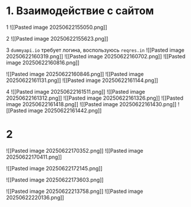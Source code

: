 # 1. Взаимодействие с сайтом
1
![[Pasted image 20250622155050.png]]

2
![[Pasted image 20250622155623.png]]


3
`dummyapi.io` требует логина, воспользуюсь `reqres.in`
![[Pasted image 20250622160319.png]]
![[Pasted image 20250622160702.png]]
![[Pasted image 20250622160816.png]]


![[Pasted image 20250622160846.png]]
![[Pasted image 20250622161131.png]]
![[Pasted image 20250622161144.png]]

4
![[Pasted image 20250622161511.png]]
![[Pasted image 20250622161312.png]]
![[Pasted image 20250622161326.png]]
![[Pasted image 20250622161418.png]]
![[Pasted image 20250622161430.png]]
![[Pasted image 20250622161442.png]]

# 2
![[Pasted image 20250622170352.png]]
![[Pasted image 20250622170411.png]]

![[Pasted image 20250622172145.png]]

![[Pasted image 20250622173603.png]]

![[Pasted image 20250622213758.png]]
![[Pasted image 20250622220136.png]]
